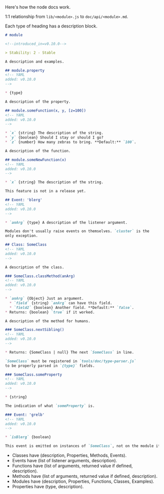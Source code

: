 Here's how the node docs work.

1:1 relationship from `lib/<module>.js` to `doc/api/<module>.md`.

Each type of heading has a description block.

```md
# module

<!--introduced_in=v0.10.0-->

> Stability: 2 - Stable

A description and examples.

## module.property
<!-- YAML
added: v0.10.0
-->

* {type}

A description of the property.

## module.someFunction(x, y, [z=100])
<!-- YAML
added: v0.10.0
-->

* `x` {string} The description of the string.
* `y` {boolean} Should I stay or should I go?
* `z` {number} How many zebras to bring. **Default:** `100`.

A description of the function.

## module.someNewFunction(x)
<!-- YAML
added: v0.10.0
-->

* `x` {string} The description of the string.

This feature is not in a release yet.

## Event: 'blerg'
<!-- YAML
added: v0.10.0
-->

* `anArg` {type} A description of the listener argument.

Modules don't usually raise events on themselves. `cluster` is the
only exception.

## Class: SomeClass
<!-- YAML
added: v0.10.0
-->

A description of the class.

### SomeClass.classMethod(anArg)
<!-- YAML
added: v0.10.0
-->

* `anArg` {Object} Just an argument.
  * `field` {string} `anArg` can have this field.
  * `field2` {boolean} Another field. **Default:** `false`.
* Returns: {boolean} `true` if it worked.

A description of the method for humans.

### SomeClass.nextSibling()
<!-- YAML
added: v0.10.0
-->

* Returns: {SomeClass | null} The next `SomeClass` in line.

`SomeClass` must be registered in `tools/doc/type-parser.js`
to be properly parsed in `{type}` fields.

### SomeClass.someProperty
<!-- YAML
added: v0.10.0
-->

* {string}

The indication of what `someProperty` is.

### Event: 'grelb'
<!-- YAML
added: v0.10.0
-->

* `isBlerg` {boolean}

This event is emitted on instances of `SomeClass`, not on the module itself.
```

* Classes have (description, Properties, Methods, Events).
* Events have (list of listener arguments, description).
* Functions have (list of arguments, returned value if defined, description).
* Methods have (list of arguments, returned value if defined, description).
* Modules have (description, Properties, Functions, Classes, Examples).
* Properties have (type, description).
